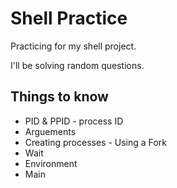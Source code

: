 # Shell Practice

Practicing for my shell project.

I'll be solving random questions.


##  Things to know
- PID & PPID - process ID
- Arguements
- Creating processes - Using a Fork
- Wait
- Environment
- Main
